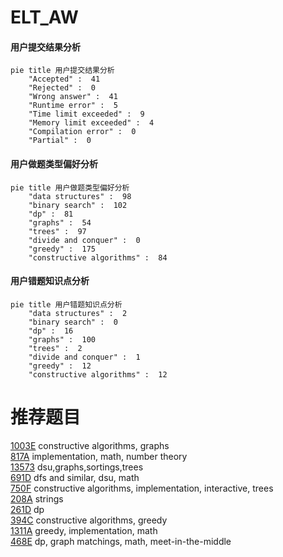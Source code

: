 # ELT_AW

<!-- tabs:start -->



#### **用户提交结果分析**

```mermaid
pie title 用户提交结果分析
    "Accepted" :  41
    "Rejected" :  0
    "Wrong answer" :  41
    "Runtime error" :  5
    "Time limit exceeded" :  9
    "Memory limit exceeded" :  4
    "Compilation error" :  0
    "Partial" :  0
```

#### **用户做题类型偏好分析**

```mermaid
pie title 用户做题类型偏好分析
    "data structures" :  98
    "binary search" :  102
    "dp" :  81
    "graphs" :  54
    "trees" :  97
    "divide and conquer" :  0
    "greedy" :  175
    "constructive algorithms" :  84
```
#### **用户错题知识点分析**

```mermaid
pie title 用户错题知识点分析
    "data structures" :  2
    "binary search" :  0
    "dp" :  16
    "graphs" :  100
    "trees" :  2
    "divide and conquer" :  1
    "greedy" :  12
    "constructive algorithms" :  12
```



<!-- tabs:end -->
# 推荐题目
[1003E](https://codeforces.com/contest/1003/problem/E)		constructive algorithms,
                        graphs		  
[817A](https://codeforces.com/contest/817/problem/A)		implementation,
                        math,
                        number theory		  
[13573](https://codeforces.com/contest/1357/problem/3)		dsu,graphs,sortings,trees		  
[691D](https://codeforces.com/contest/691/problem/D)		dfs and similar,
                        dsu,
                        math		  
[750F](https://codeforces.com/contest/750/problem/F)		constructive algorithms,
                        implementation,
                        interactive,
                        trees		  
[208A](https://codeforces.com/contest/208/problem/A)		strings		  
[261D](https://codeforces.com/contest/261/problem/D)		dp		  
[394C](https://codeforces.com/contest/394/problem/C)		constructive algorithms,
                        greedy		  
[1311A](https://codeforces.com/contest/1311/problem/A)		greedy,
                        implementation,
                        math		  
[468E](https://codeforces.com/contest/468/problem/E)		dp,
                        graph matchings,
                        math,
                        meet-in-the-middle		  
